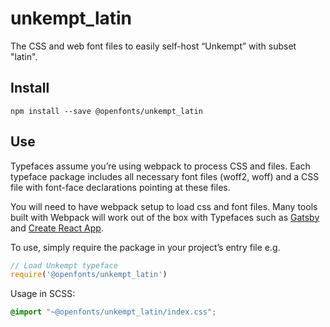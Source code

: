
# unkempt_latin

The CSS and web font files to easily self-host “Unkempt” with subset "latin".

## Install

`npm install --save @openfonts/unkempt_latin`

## Use

Typefaces assume you’re using webpack to process CSS and files. Each typeface
package includes all necessary font files (woff2, woff) and a CSS file with
font-face declarations pointing at these files.

You will need to have webpack setup to load css and font files. Many tools built
with Webpack will work out of the box with Typefaces such as [Gatsby](https://github.com/gatsbyjs/gatsby)
and [Create React App](https://github.com/facebookincubator/create-react-app).

To use, simply require the package in your project’s entry file e.g.

```javascript
// Load Unkempt typeface
require('@openfonts/unkempt_latin')
```

Usage in SCSS:
```scss
@import "~@openfonts/unkempt_latin/index.css";
```
